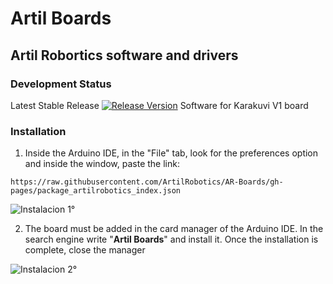 # Artil Boards
## Artil Robortics software and drivers
### Development Status
Latest Stable Release  [![Release Version](https://img.shields.io/github/v/release/ArtilRobotics/AR-Boards)](https://github.com/ArtilRobotics/AR-Boards/releases/latest/) 
Software for Karakuvi V1 board

### Installation
1. Inside the Arduino IDE, in the "File" tab, look for the preferences option and inside the window, paste the link:
```
https://raw.githubusercontent.com/ArtilRobotics/AR-Boards/gh-pages/package_artilrobotics_index.json
```

![Instalacion 1°](https://github.com/ArtilRobotics/AR-Boards/blob/main/images/Intalacion%201°.gif)

2. The board must be added in the card manager of the Arduino IDE. In the search engine write "**Artil Boards**" and install it. Once the installation is complete, close the manager

![Instalacion 2°](https://github.com/ArtilRobotics/AR-Boards/blob/main/images/Instalacion%202°.gif)



